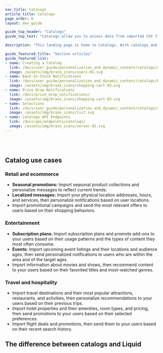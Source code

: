 ```yaml
---
nav_title: Catalogs
article_title: Catalogs
page_order: 6
layout: dev_guide

guide_top_header: "Catalogs"
guide_top_text: "Catalogs allow you to access data from imported CSV files and API endpoints to enrich your messages, similar to how you'd access custom attributes or custom event properties through Liquid."

description: "This landing page is home to Catalogs. With catalogs and filtered sets, you can leverage non-user data in your Braze campaigns to send personalized messages."

guide_featured_title: "Section articles"
guide_featured_list:
- name: Creating a Catalog
  link: /docs/user_guide/personalization_and_dynamic_content/catalogs/catalog/
  image: /assets/img/braze_icons/users-01.svg
- name: Back-In-Stock Notifications
  link: /docs/user_guide/personalization_and_dynamic_content/catalogs/back_in_stock_notifications/
  image: /assets/img/braze_icons/shopping-cart-03.svg
- name: Price Drop Notifications
  link: /docs/price_drop_notifications/
  image: /assets/img/braze_icons/shopping-cart-03.svg
- name: Selections
  link: /docs/user_guide/personalization_and_dynamic_content/catalogs/selections/
  image: /assets/img/braze_icons/list.svg
- name: Catalogs API Endpoints
  link: /docs/api/endpoints/catalogs/
  image: /assets/img/braze_icons/server-01.svg
---
```

<br><br>

## Catalog use cases

### Retail and ecommerce

- **Seasonal promotions:** Import seasonal product collections and personalize messages to reflect current trends.
- **Localized messages:** Import your physical location addresses, hours, and services, then personalize notifications based on user locations.
- Import promotional campaigns and send the most relevant offers to users based on their shopping behaviors.

### Entertainment

- **Subscription plans:** Import subscription plans and promote add-ons to your users based on their usage patterns and the types of content they most often consume.
- **Events:** Import upcoming event listings and their locations and audience ages, then send personalized notifications to users who are within the area and of the target ages.
- Import information about movies and shows, then recommend content to your users based on their favorited titles and most-watched genres.

### Travel and hospitality

- Import travel destinations and their most popular attractions, restaurants, and activities, then personalize recommendations to your users based on their previous trips.
- Import hotel properties and their amenities, room types, and pricing, then send promotions to your users based on their selected preferences.
- Import flight deals and promotions, then send them to your users based on their recent search history.

## The difference between catalogs and Liquid